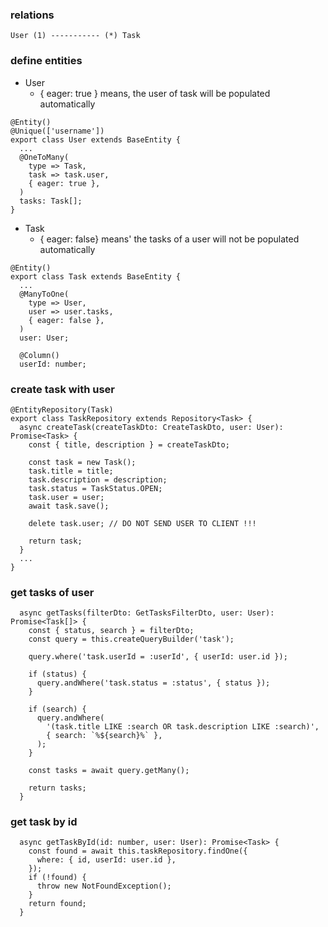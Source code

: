 ### relations
```
User (1) ----------- (*) Task
```

### define entities
- User
  - { eager: true } means, the user of task will be populated automatically
```
@Entity()
@Unique(['username'])
export class User extends BaseEntity {
  ...
  @OneToMany(
    type => Task,
    task => task.user,
    { eager: true },
  )
  tasks: Task[];
}
```
- Task
  - { eager: false} means' the tasks of a user will not be populated automatically
```
@Entity()
export class Task extends BaseEntity {
  ...
  @ManyToOne(
    type => User,
    user => user.tasks,
    { eager: false },
  )
  user: User;

  @Column()
  userId: number;
```

### create task with user
```
@EntityRepository(Task)
export class TaskRepository extends Repository<Task> {
  async createTask(createTaskDto: CreateTaskDto, user: User): Promise<Task> {
    const { title, description } = createTaskDto;

    const task = new Task();
    task.title = title;
    task.description = description;
    task.status = TaskStatus.OPEN;
    task.user = user;
    await task.save();

    delete task.user; // DO NOT SEND USER TO CLIENT !!!

    return task;
  }
  ...
}
```

### get tasks of user
```
  async getTasks(filterDto: GetTasksFilterDto, user: User): Promise<Task[]> {
    const { status, search } = filterDto;
    const query = this.createQueryBuilder('task');

    query.where('task.userId = :userId', { userId: user.id });

    if (status) {
      query.andWhere('task.status = :status', { status });
    }

    if (search) {
      query.andWhere(
        '(task.title LIKE :search OR task.description LIKE :search)',
        { search: `%${search}%` },
      );
    }

    const tasks = await query.getMany();

    return tasks;
  }
```

### get task by id
```
  async getTaskById(id: number, user: User): Promise<Task> {
    const found = await this.taskRepository.findOne({
      where: { id, userId: user.id },
    });
    if (!found) {
      throw new NotFoundException();
    }
    return found;
  }
```